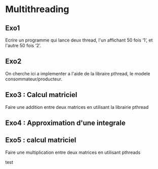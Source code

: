 Multithreading
==============

Exo1
-----
Ecrire un programme qui lance deux thread, l'un affichant 50 fois ‘1’, et l'autre 50 fois ‘2’.

Exo2 
----
On cherche ici a implementer  a l'aide de la libraire pthread, le modele consommateur/producteur.

Exo3 : Calcul matriciel
------------------------
Faire une addition entre deux matrices en utilisant la librairie pthread

Exo4 : Approximation d'une integrale
---


Exo5 : calcul matriciel
----
Faire une multiplication entre deux matrices en utilisant pthreads

test

